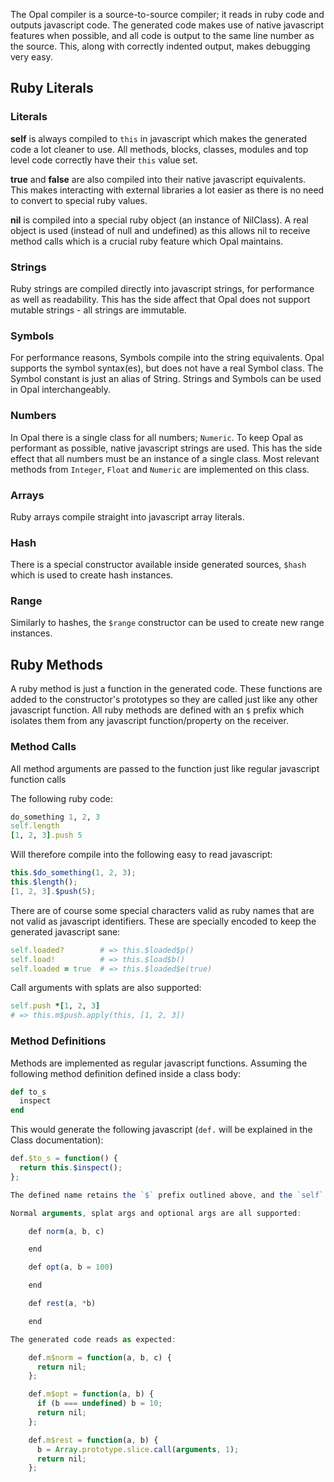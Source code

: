 The Opal compiler is a source-to-source compiler; it reads in ruby code and outputs javascript code. The generated code makes use of native javascript features when possible, and all code is output to the same line number as the source. This, along with correctly indented output, makes debugging very easy.

## Ruby Literals

### Literals

**self** is always compiled to `this` in javascript which makes the generated code a lot cleaner to use. All methods, blocks, classes, modules and top level code correctly have their `this` value set.

**true** and **false** are also compiled into their native javascript equivalents. This makes interacting with external libraries a lot easier as there is no need to convert to special ruby values.

**nil** is compiled into a special ruby object (an instance of NilClass). A real object is used (instead of null and undefined) as this allows nil to receive method calls which is a crucial ruby feature which Opal maintains.

### Strings

Ruby strings are compiled directly into javascript strings, for performance as well as readability. This has the side affect that Opal does not support mutable strings - all strings are immutable.

### Symbols

For performance reasons, Symbols compile into the string equivalents. Opal supports the symbol syntax(es), but does not have a real Symbol class. The Symbol constant is just an alias of String. Strings and Symbols can be used in Opal interchangeably.

### Numbers

In Opal there is a single class for all numbers; `Numeric`. To keep Opal as performant as possible, native javascript strings are used. This has the side effect that all numbers must be an instance of a single class. Most relevant methods from `Integer`, `Float` and `Numeric` are implemented on this class.

### Arrays

Ruby arrays compile straight into javascript array literals.

### Hash

There is a special constructor available inside generated sources, `$hash` which is used to create hash instances.

### Range

Similarly to hashes, the `$range` constructor can be used to create new range instances.

## Ruby Methods

A ruby method is just a function in the generated code. These functions are added to the constructor's prototypes so they are called just like any other javascript function. All ruby methods are defined with an `$` prefix which isolates them from any javascript function/property on the receiver.

### Method Calls

All method arguments are passed to the function just like regular
javascript function calls

The following ruby code:

```ruby
do_something 1, 2, 3
self.length
[1, 2, 3].push 5
```

Will therefore compile into the following easy to read javascript:

```javascript
this.$do_something(1, 2, 3);
this.$length();
[1, 2, 3].$push(5);
```

There are of course some special characters valid as ruby names that are not valid as javascript identifiers. These are specially encoded to keep the generated javascript sane:

```ruby
self.loaded?        # => this.$loaded$p()
self.load!          # => this.$load$b()
self.loaded = true  # => this.$loaded$e(true)
```

Call arguments with splats are also supported:

```ruby
self.push *[1, 2, 3]
# => this.m$push.apply(this, [1, 2, 3])
```

### Method Definitions

Methods are implemented as regular javascript functions. Assuming the following method definition defined inside a class body:

```ruby
def to_s
  inspect
end
```

This would generate the following javascript (`def.` will be explained in the Class documentation):

```javascript
def.$to_s = function() {
  return this.$inspect();
};

The defined name retains the `$` prefix outlined above, and the `self` value for the method is `this`, which will be the receiver.

Normal arguments, splat args and optional args are all supported:

    def norm(a, b, c)

    end

    def opt(a, b = 100)

    end

    def rest(a, *b)

    end

The generated code reads as expected:

    def.m$norm = function(a, b, c) {
      return nil;
    };

    def.m$opt = function(a, b) {
      if (b === undefined) b = 10;
      return nil;
    };

    def.m$rest = function(a, b) {
      b = Array.prototype.slice.call(arguments, 1);
      return nil;
    };
